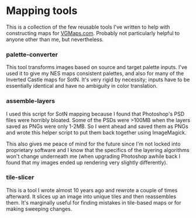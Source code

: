 # Mapping tools

This is a collection of the few reusable tools I've written to help with constructing maps for
[VGMaps.com](http://vgmaps.com). Probably not particularly helpful to anyone other than me, but nevertheless.

### palette-converter
This tool transforms images based on source and target palette inputs. I've used it to give my NES maps consistent
palettes, and also for many of the Inverted Castle maps for SotN. It's very rigid by necessity; inputs have to be
essentially identical and have no ambiguity in color translation.

### assemble-layers
I used this script for SotN mapping because I found that Photoshop's PSD files were horribly bloated. Some of the
PSDs were >100MB when the layers saved as PNGs were only 1-2MB. So I went ahead and saved them as PNGs and wrote
this helper script to put them back together using ImageMagick.

This also gives me peace of mind for the future since I'm not locked into proprietary software and I know that the
specifics of the layering algorithms won't change underneath me (when upgrading Photoshop awhile back I found that
my images ended up rendering very slightly differently).

### tile-slicer
This is a tool I wrote almost 10 years ago and rewrote a couple of times afterward. It slices up an image into
unique tiles and then reassembles them. It's marginally useful for finding mistakes in tile-based maps or for
making sweeping changes.

